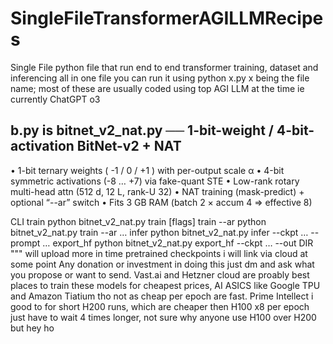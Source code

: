 # SingleFileTransformerAGILLMRecipes
Single File python file that run end to end transformer training, dataset and inferencing all in one file you can run it using python x.py x being the file name; most of these are usually coded using top AGI LLM at the time ie currently ChatGPT o3

b.py is bitnet_v2_nat.py  ── 1-bit-weight / 4-bit-activation BitNet-v2 + NAT
--------------------------------------------------------------------
 • 1-bit ternary weights   ( -1 / 0 / +1 )  with per-output scale α
 • 4-bit symmetric activations (-8 … +7)   via fake-quant STE
 • Low-rank rotary multi-head attn  (512 d, 12 L, rank-U 32)
 • NAT training   (mask-predict)   +   optional “--ar” switch
 • Fits 3 GB RAM  (batch 2 × accum 4 ⇒ effective 8)

CLI
  train       python bitnet_v2_nat.py train [flags]
  train --ar  python bitnet_v2_nat.py train --ar …
  infer       python bitnet_v2_nat.py infer --ckpt … --prompt …
  export_hf   python bitnet_v2_nat.py export_hf --ckpt … --out DIR
"""
will upload more in time pretrained checkpoints i will link via cloud at some point
Any donation or investment in doing this just dm and ask what you propose or want to send.
Vast.ai and Hetzner cloud are proably best places to train these models for cheapest prices, AI ASICS like Google TPU and Amazon Tiatium tho not as cheap per epoch are fast. Prime Intellect i good to for short H200 runs, which are cheaper then H100 x8 per epoch just have to wait 4 times longer, not sure why anyone use H100 over H200 but hey ho
